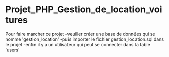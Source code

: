 # Projet_PHP_Gestion_de_location_voitures
Pour faire marcher ce projet
  -veuiller créer une base de données qui se nomme 'gestion_location'
  -puis importer le fichier gestion_location.sql dans le projet
  -enfin il y a un utilisateur qui peut se connecter dans la table 'users'
